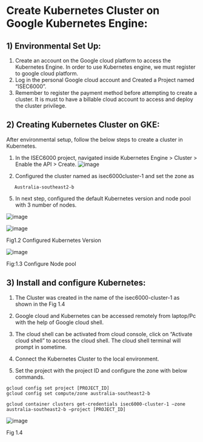 # Create Kubernetes Cluster on Google Kubernetes Engine:
## 1)	Environmental Set Up:

1)	Create an account on the Google cloud platform to access the Kubernetes Engine. In order to use Kubernetes engine, we must register to google cloud platform.
2)	Log in the personal Google cloud account and Created a Project named “ISEC6000”.
3)	Remember to register the payment method before attempting to create a cluster. It is must to have a billable cloud account to access and deploy the cluster privilege.

## 2)	Creating Kubernetes Cluster on GKE:

After environmental setup, follow the below steps to create a cluster in Kubernetes.
1)	In the ISEC6000 project, navigated inside Kubernetes Engine > Cluster > Enable the API > Create.
   ![image](https://github.com/HariniRavi490/ISEC6000-assignment1--task1/assets/95735756/c3e6e87b-17b7-4f60-9c8f-d162fffe9dab)

3)	Configured the cluster named as isec6000cluster-1 and set the zone as
   ```docker
  	  Australia-southeast2-b
  ```
5)	In next step, configured the default Kubernetes version and node pool with 3 number of nodes.


![image](https://github.com/HariniRavi490/ISEC6000-assignment1--task1/assets/95735756/a46f54c1-843b-40d1-9569-6252a6d0bf46)




 ![image](https://github.com/HariniRavi490/ISEC6000-assignment1--task1/assets/95735756/6e30d6dc-4339-455d-96f6-e9c889cf2e04)

Fig1.2    Configured Kubernetes Version



![image](https://github.com/HariniRavi490/ISEC6000-assignment1--task1/assets/95735756/f900c881-c15c-496f-8719-da25422f8531)

 
Fig:1.3   Configure Node pool




## 3)    Install and configure Kubernetes:
1.	The Cluster was created in the name of the isec6000-cluster-1 as shown in the Fig 1.4
2.	Google cloud and Kubernetes can be accessed remotely from laptop/Pc with the help of Google cloud shell.
3.	The cloud shell can be activated from cloud console, click on “Activate cloud shell” to access the cloud shell. The cloud shell terminal will prompt in sometime.
  
4.	Connect the Kubernetes Cluster to the local environment.
5.	Set the project with the project ID and configure the zone with below commands.
```docker
gcloud config set project [PROJECT_ID]
gcloud config set compute/zone australia-southeast2-b

gcloud container clusters get-credentials isec6000-cluster-1 –zone australia-southeast2-b –project [PROJECT_ID]
```


 ![image](https://github.com/HariniRavi490/ISEC6000-assignment1--task1/assets/95735756/340cb0d1-3046-4584-b47b-60ea69784304)

Fig 1.4


